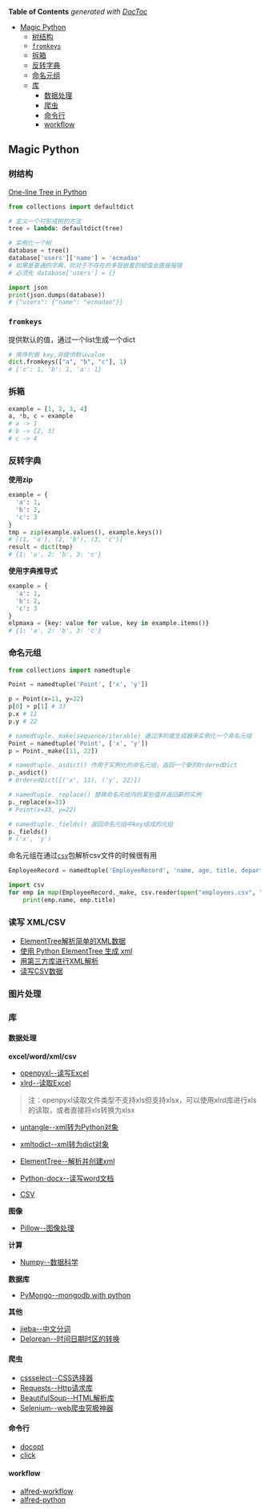 <!-- START doctoc generated TOC please keep comment here to allow auto update -->
<!-- DON'T EDIT THIS SECTION, INSTEAD RE-RUN doctoc TO UPDATE -->
**Table of Contents**  *generated with [DocToc](https://github.com/thlorenz/doctoc)*

- [Magic Python](#magic-python)
  - [树结构](#%E6%A0%91%E7%BB%93%E6%9E%84)
  - [`fromkeys`](#fromkeys)
  - [拆箱](#%E6%8B%86%E7%AE%B1)
  - [反转字典](#%E5%8F%8D%E8%BD%AC%E5%AD%97%E5%85%B8)
  - [命名元组](#%E5%91%BD%E5%90%8D%E5%85%83%E7%BB%84)
  - [库](#%E5%BA%93)
    - [数据处理](#%E6%95%B0%E6%8D%AE%E5%A4%84%E7%90%86)
    - [爬虫](#%E7%88%AC%E8%99%AB)
    - [命令行](#%E5%91%BD%E4%BB%A4%E8%A1%8C)
    - [workflow](#workflow)

<!-- END doctoc generated TOC please keep comment here to allow auto update -->

## Magic Python

### 树结构

[One-line Tree in Python](https://gist.github.com/hrldcpr/2012250)

```python
from collections import defaultdict

# 定义一个可形成树的方法
tree = lambda: defaultdict(tree)

# 实例化一个树
database = tree()
database['users']['name'] = 'ecmadao'
# 如果是普通的字典，则对于不存在的多层嵌套的赋值会直接报错
# 必须先 database['users'] = {}

import json
print(json.dumps(database))
# {"users": {"name": "ecmadao"}}
```

### `fromkeys`

提供默认的值，通过一个list生成一个dict

```python
# ⽤序列做 key,并提供默认value
dict.fromkeys(["a", "b", "c"], 1)
# {'c': 1, 'b': 1, 'a': 1}
```

### 拆箱

```python
example = [1, 2, 3, 4]
a, *b, c = example
# a -> 1
# b -> [2, 3]
# c -> 4
```

### 反转字典

**使用zip**

```python
example = {
  'a': 1,
  'b': 2,
  'c': 3
}
tmp = zip(example.values(), example.keys())
# [(1, 'a'), (2, 'b'), (3, 'c')]
result = dict(tmp)
# {1: 'a', 2: 'b', 3: 'c'}
```

**使用字典推导式**

```python
example = {
  'a': 1,
  'b': 2,
  'c': 3
}
elpmaxa = {key: value for value, key in example.items()}
# {1: 'a', 2: 'b', 3: 'c'}
```

### 命名元组

```python
from collections import namedtuple

Point = namedtuple('Point', ['x', 'y'])

p = Point(x=11, y=22)
p[0] + p[1] # 33
p.x # 11
p.y # 22
```

```python
# namedtuple._make(sequence/iterable) 通过序列或生成器来实例化一个命名元组
Point = namedtuple('Point', ['x', 'y'])
p = Point._make([11, 22])

# namedtuple._asdict() 作用于实例化的命名元组，返回一个新的OrderedDict
p._asdict()
# OrderedDict([('x', 11), ('y', 22)])

# namedtuple._replace() 替换命名元组内的某些值并返回新的实例
p._replace(x=33)
# Point(x=33, y=22)

# namedtuple._fields() 返回命名元组中key组成的元组
p._fields()
# ('x', 'y')
```

命名元组在通过[`csv`](https://docs.python.org/3.5/library/csv.html)包解析csv文件的时候很有用

```python
EmployeeRecord = namedtuple('EmployeeRecord', 'name, age, title, department, paygrade')

import csv
for emp in map(EmployeeRecord._make, csv.reader(open("employees.csv", "rb"))):
    print(emp.name, emp.title)
```

### 读写 XML/CSV

- [ElementTree解析简单的XML数据](http://python3-cookbook.readthedocs.io/zh_CN/latest/c06/p03_parse_simple_xml_data.html)
- [使用 Python ElementTree 生成 xml](http://dola.xinfan.org/?p=191)
- [用第三方库进行XML解析](http://pythonguidecn.readthedocs.io/zh/latest/scenarios/xml.html)
- [读写CSV数据](http://python3-cookbook.readthedocs.io/zh_CN/latest/c06/p01_read_write_csv_data.html)

### 图片处理

### 库

#### 数据处理

**excel/word/xml/csv**

- [openpyxl--读写Excel](http://openpyxl.readthedocs.io/en/default/)
- [xlrd--读取Excel](https://github.com/python-excel/xlrd)

> 注：openpyxl读取文件类型不支持xls但支持xlsx，可以使用xlrd库进行xls的读取，或者直接将xls转换为xlsx

- [untangle--xml转为Python对象](https://github.com/stchris/untangle)
- [xmltodict--xml转为dict对象](https://github.com/martinblech/xmltodict)
- [ElementTree--解析并创建xml](http://python3-cookbook.readthedocs.io/zh_CN/latest/c06/p05_turning_dictionary_into_xml.html)

- [Python-docx--读写word文档](http://hao.jobbole.com/python-docx/)

- [CSV](http://python3-cookbook.readthedocs.io/zh_CN/latest/c06/p01_read_write_csv_data.html)

**图像**

- [Pillow--图像处理](https://pillow.readthedocs.io/en/3.3.x/)

**计算**

- [Numpy--数据科学](http://www.numpy.org/)

**数据库**

- [PyMongo--mongodb with python](https://api.mongodb.com/python/current/index.html)

**其他**

- [jieba--中文分词](https://github.com/fxsjy/jieba)
- [Delorean--时间日期时区的转换](http://delorean.readthedocs.io/en/latest/index.html)


#### 爬虫

- [cssselect--CSS选择器](https://pythonhosted.org/cssselect/)
- [Requests--Http请求库](http://requests-docs-cn.readthedocs.io/zh_CN/latest/)
- [BeautifulSoup--HTML解析库](https://www.crummy.com/software/BeautifulSoup/bs4/doc/index.zh.html)
- [Selenium--web爬虫究极神器](http://selenium-python.readthedocs.io/index.html)

#### 命令行

- [docopt](http://docopt.org/)
- [click](http://click.pocoo.org/6/)

#### workflow

- [alfred-workflow](http://www.deanishe.net/alfred-workflow/)
- [alfred-python](https://github.com/nikipore/alfred-python)